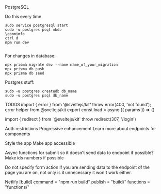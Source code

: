 PostgreSQL

Do this every time

```
sudo service postgresql start
sudo -u postgres psql mbdb
\conninfo
ctrl d
npm run dev


```

For changes in database:

```
npx prisma migrate dev --name name_of_your_migration
npx prisma db push
npx prisma db seed
```

Postgres stuff:

```
sudo -u postgres createdb db_name
sudo -u postgres psql db_name
```

TODOS
import { error } from '@sveltejs/kit'
throw error(400, 'not found'); error helper from @sveltejs/kit
export const load = async ({ params }) => {}

import { redirect } from '@sveltejs/kit'
throw redirect(307, '/login')

Auth restrictions
Progressive enhancement
Learn more about endpoints for components

Style the app
Make app accessible

Async functions for submit so it doesn't send data to endpoint if possible?
Make ids numbers if possible

Do not specify form action if you are sending data to the endpoint of the page you are on, not only is it unnecessary it won't work either.

Netlify
[build]
command = "npm run build"
publish = "build/"
functions = "functions/"
